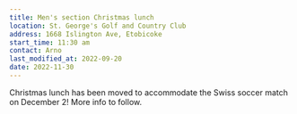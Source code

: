 ```yaml
---
title: Men's section Christmas lunch
location: St. George's Golf and Country Club
address: 1668 Islington Ave, Etobicoke
start_time: 11:30 am
contact: Arno
last_modified_at: 2022-09-20
date: 2022-11-30
---
```


Christmas lunch has been moved to accommodate the Swiss soccer match on
December 2! More info to follow.
